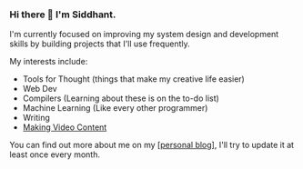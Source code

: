 ### Hi there 👋 I'm Siddhant.

I'm currently focused on improving my system design and development skills by building projects that I'll use frequently. 

My interests include:
- Tools for Thought (things that make my creative life easier)
- Web Dev
- Compilers (Learning about these is on the to-do list)
- Machine Learning (Like every other programmer)
- Writing
- [Making Video Content](https://youtube.com/c/SiddhantDubey)

You can find out more about me on my [[personal blog]](https://siddubey.com/), I'll try to update it at least once every month.
